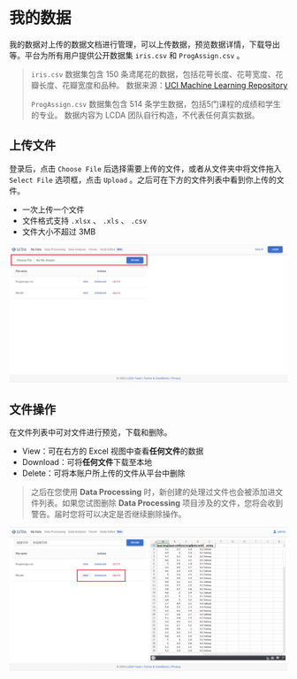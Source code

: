 # 我的数据

我的数据对上传的数据文档进行管理，可以上传数据，预览数据详情，下载导出等。平台为所有用户提供公开数据集 `iris.csv`
和 `ProgAssign.csv` 。

> `iris.csv` 数据集包含 150 条鸢尾花的数据，包括花萼长度、花萼宽度、花瓣长度、花瓣宽度和品种。 数据来源：[UCI Machine Learning Repository](https://archive.ics.uci.edu/ml/datasets/iris)
> 
> `ProgAssign.csv` 数据集包含 514 条学生数据，包括5门课程的成绩和学生的专业。 数据内容为 LCDA 团队自行构造，不代表任何真实数据。

## 上传文件

登录后，点击 `Choose File` 后选择需要上传的文件，或者从文件夹中将文件拖入 `Select File` 选项框，点击 `Upload`
。之后可在下方的文件列表中看到你上传的文件。

- 一次上传一个文件
- 文件格式支持 `.xlsx` 、 `.xls` 、 `.csv` 
- 文件大小不超过 3MB

![my_data_upload](/images/my-data/my_data_file.png)


## 文件操作

在文件列表中可对文件进行预览，下载和删除。

- View：可在右方的 Excel 视图中查看**任何文件**的数据
- Download：可将**任何文件**下载至本地
- Delete：可将本账户所上传的文件从平台中删除

> 之后在您使用 **Data Processing** 时，新创建的处理过文件也会被添加进文件列表。如果您试图删除 **Data Processing** 
> 项目涉及的文件，您将会收到警告。届时您将可以决定是否继续删除操作。

![my_data_action](/images/my-data/my_data_action.png)
